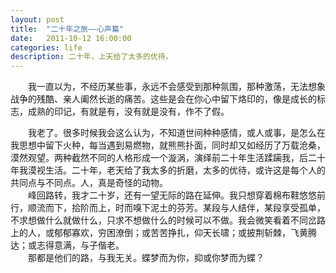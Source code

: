 ```yaml
---
layout: post
title:  "二十年之旅——心声篇"
date:   2011-10-12 16:00:00
categories: life
description: 二十年，上天给了太多的优待。
---
```


<div class="postcontent">
&emsp;&emsp;我一直以为，不经历某些事，永远不会感受到那种氛围，那种激荡，无法想象战争的残酷、亲人阖然长逝的痛苦。这些是会在你心中留下烙印的，像是成长的标志，成熟的印记，有就是有，没有就是没有，作不了假。
<br/>

<!--more-->

&emsp;&emsp;我老了。很多时候我会这么认为，不知道世间种种感情，或人或事，是怎么在我思想中留下火种，每当遇到易燃物，就熊熊扑面，同时却又如经历了万载沧桑，漠然观望。两种截然不同的人格形成一个漩涡，演绎前二十年生活蹂躏我，后二十年我漠视生活。二十年，老天给了我太多的折磨，太多的优待，或许这是每个人的共同点与不同点。人，真是奇怪的动物。
<br/>
&emsp;&emsp;峰回路转，我才二十岁，还有一望无际的路在延伸。我只想穿着棉布鞋悠悠前行，顺流而下，拾阶而上，时而嗅下泥土的芬芳。某段与人结伴，某段享受孤单，不求想做什么就做什么，只求不想做什么的时候可以不做。我会微笑看着不同岔路上的人，或郁郁寡欢，穷困潦倒；或苦苦挣扎，仰天长啸；或披荆斩棘，飞黄腾达；或志得意满，与子偕老。
<br/>
&emsp;&emsp;那都是他们的路，与我无关。蝶梦而为你，抑或你梦而为蝶？
</div>